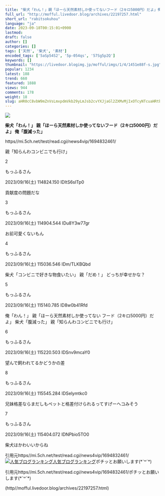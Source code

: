 ```yaml
---
title: "柴犬「わん！」親「ほーら天然素材しか使ってないフード（2キロ5000円）だよ」俺「腹減った」 "
full_url: "http://mofful.livedoor.blog/archives/22197257.html"
short_url: "rabitsokuhou"
language: "ja"
date: 2023-09-18T00:15:01+0900
lastmod: 
draft: false
author: []
categories: []
tags: ['天然', '柴犬', '素材']
encoded_tags: ['5aSp54S2', '5p-054qs', '57Sg5p2Q']
keywords: []
thumbnail: "https://livedoor.blogimg.jp/mofful/imgs/1/4/1451e88f-s.jpg"
popular: 1234
latest: 188
trend: 660
featured: 1888
views: 944
comments: 178
weight: 18
slug: aHR0cC8vbW9mZnVsLmxpdmVkb29yLmJsb2cvYXJjaGl2ZXMvMjIxOTcyNTcuaHRtbA==
---
```


![](https://livedoor.blogimg.jp/mofful/imgs/1/4/1451e88f-s.jpg)

<div><p><b><p>柴犬「わん！」 親「ほーら天然素材しか使ってないフード（2キロ5000円）だよ」 俺「腹減った」</p></b> https//mi.5ch.net/test/read.cgi/news4vip/1694832461/</p><p class='t_b'> 親「知らんわコンビニでも行け」 </p><p class='t_h'>2 <p>もっふるさん</p> <p> 2023/09/16(土) 114824.150 IDItS6sITp0</p></p><p class='t_b'> 貢献度の問題だな </p><p class='t_h'>3 <p>もっふるさん</p> <p> 2023/09/16(土) 114904.544 IDu8Y3w77gr</p></p><p class='t_b'> お前可愛くないもん </p><p class='t_h'>4 <p>もっふるさん</p> <p> 2023/09/16(土) 115036.546 IDm/TLKBQbd</p></p> <p class='t_b'> 柴犬「コンビニで好きな物食いたい」 親「だめ！」 どっちが幸せかな？ </p> <p class='t_h'>5 <p>もっふるさん</p> <p> 2023/09/16(土) 115140.785 ID8w0b41Rfd</p></p> <p class='t_b'> 俺「わん！」 親「ほーら天然素材しか使ってない フード（2キロ5000円）だよ」 柴犬「腹減った」 親「知らんわコンビニでも行け」 </p> <p class='t_h'>6 <p>もっふるさん</p> <p> 2023/09/16(土) 115220.503 IDSnv9mcaY0</p></p> <p class='t_b'> 望んで飼われてるかどうかの差 </p> <p class='t_h'>8 <p>もっふるさん</p> <p> 2023/09/16(土) 115545.284 IDSelymtkc0</p></p> <p class='t_b'> 兄妹格差ならまだしもペットと格差付けられるってすげーヘコみそう </p> <p class='t_h'>7 <p>もっふるさん</p> <p> 2023/09/16(土) 115404.072 IDNPbio5TO0</p></p> <p class='t_b'> 柴犬はかわいいからね </p> 引用元https//mi.5ch.net/test/read.cgi/news4vip/1694832461/<a href='//blog.with2.net/link/?2036932'><img title='人気ブログランキング' src='https//blog.with2.net/img/banner/banner_21.gif'></a><a href='//blog.with2.net/link/?2036932'>人気ブログランキング</a>ポチッとお願いします(*´꒳`*)<img alt='' src='https//www11.a8.net/0.gif?a8mat=3BDUGQ+4RHMA+2HOM+BS629' height='1' width='1' border='0'> <p>引用元https//mi.5ch.net/test/read.cgi/news4vip/1694832461/ポチッとお願いします(*´꒳`*)</p></div>

(http//mofful.livedoor.blog/archives/22197257.html)

